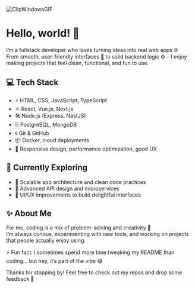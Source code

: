 ![ClipWindowsGIF](https://github.com/danielchronos1/danielchronos1/assets/129501225/2b3daaac-e0a1-4efb-9d64-5b4e3e6d7686)

# Hello, world! 👋  

I’m a fullstack developer who loves turning ideas into real web apps 🌐  
From smooth, user-friendly interfaces 🎨 to solid backend logic ⚙️ - I enjoy making projects that feel clean, functional, and fun to use.  

## 💻 Tech Stack  

- ⚡ HTML, CSS, JavaScript, TypeScript  
- ⚛️ React, Vue.js, Next.js  
- 🛠️ Node.js (Express, NestJS)  
- 🗄️ PostgreSQL, MongoDB  
- 🌀 Git & GitHub  
- 📦 Docker, cloud deployments  
- 📱 Responsive design, performance optimization, good UX  

## 🌱 Currently Exploring  

- 📐 Scalable app architecture and clean code practices  
- 🔗 Advanced API design and microservices  
- 🎨 UI/UX improvements to build delightful interfaces  

## ✨ About Me  

For me, coding is a mix of problem-solving and creativity 🚀  
I’m always curious, experimenting with new tools, and working on projects that people actually enjoy using.  

⚡ Fun fact: I sometimes spend more time tweaking my README than coding... but hey, it’s part of the vibe 😅  

Thanks for stopping by! Feel free to check out my repos and drop some feedback 💬  
